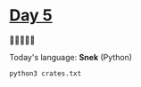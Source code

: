 # [Day 5](https://adventofcode.com/2022/day/6) 
:gift::gift::gift::gift::gift:

Today's language: **Snek** (Python)

```shell
python3 crates.txt
```
